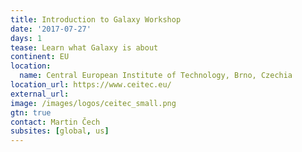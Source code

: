 ```yaml
---
title: Introduction to Galaxy Workshop
date: '2017-07-27'
days: 1
tease: Learn what Galaxy is about 
continent: EU
location:
  name: Central European Institute of Technology, Brno, Czechia
location_url: https://www.ceitec.eu/
external_url: 
image: /images/logos/ceitec_small.png
gtn: true
contact: Martin Čech
subsites: [global, us]
---
```


